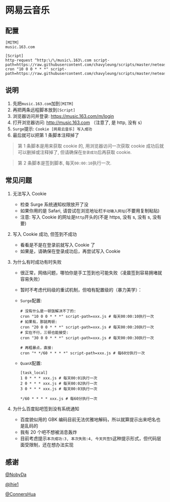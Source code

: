 # 网易云音乐

## 配置

```properties
[MITM]
music.163.com

[Script]
http-request ^http:\/\/music\.163\.com script-path=https://raw.githubusercontent.com/chavyleung/scripts/master/neteasemusic/neteasemusic.cookie.js
cron "10 0 0 * * *" script-path=https://raw.githubusercontent.com/chavyleung/scripts/master/neteasemusic/neteasemusic.js
```

## 说明

1. 先把`music.163.com`加到`[MITM]`
2. 再把两条远程脚本放到`[Script]`
3. 浏览器访问并登录: https://music.163.com/m/login
4. 打开浏览器访问: http://music.163.com （注意了, 是 http, 没有 s）
5. `Surge`提示: `Cookie [网易云音乐] 写入成功`
6. 最后就可以把第 1 条脚本注释掉了

> 第 1 条脚本是用来获取 cookie 的, 用浏览器访问一次获取 cookie 成功后就可以删掉或注释掉了, 但请确保在`登录成功`后再获取 cookie.

> 第 2 条脚本是签到脚本, 每天`00:00:10`执行一次.

## 常见问题

1. 无法写入 Cookie

   - 检查 Surge 系统通知权限放开了没
   - 如果你用的是 Safari, 请尝试在浏览地址栏`手动输入网址`(不要用复制粘贴)
   - 注意: 写入 Cookie 的网址是`http`开头的(不是 https, 没有 s, 没有 s, 没有要)

2. 写入 Cookie 成功, 但签到不成功

   - 看看是不是在登录前就写入 Cookie 了
   - 如果是，请确保在登录成功后，再尝试写入 Cookie

3. 为什么有时成功有时失败

   - 很正常，网络问题，哪怕你是手工签到也可能失败（凌晨签到容易拥堵就容易失败）
   - 暂时不考虑代码级的重试机制，但咱有配置级的（暴力美学）：

   - `Surge`配置:

     ```properties
     # 没有什么是一顿饭解决不了的:
     cron "10 0 0 * * *" script-path=xxx.js # 每天00:00:10执行一次
     # 如果有，那就两顿:
     cron "20 0 0 * * *" script-path=xxx.js # 每天00:00:20执行一次
     # 实在不行，三顿也能接受:
     cron "30 0 0 * * *" script-path=xxx.js # 每天00:00:30执行一次

     # 再粗暴点，直接:
     cron "* */60 * * * *" script-path=xxx.js # 每60分执行一次
     ```

   - `QuanX`配置:

     ```properties
     [task_local]
     1 0 * * * xxx.js # 每天00:01执行一次
     2 0 * * * xxx.js # 每天00:02执行一次
     3 0 * * * xxx.js # 每天00:03执行一次

     */60 * * * * xxx.js # 每60分执行一次
     ```

4. 为什么百度贴吧签到没有系统通知

   - 百度貌似用的 GBK 编码目前无法优雅地解码，所以就算提示出来吧名也是乱码的
   - 我有 20 个吧不想被消息轰炸
   - 目前考虑提示`本次成功:3, 本次失败:4, 今天共签5`这种提示形式，但代码层面受限制，还在想办法实现

## 感谢

[@NobyDa](https://github.com/NobyDa)

[@lhie1](https://github.com/lhie1)

[@ConnersHua](https://github.com/ConnersHua)
